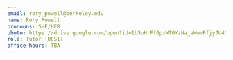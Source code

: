 ```yaml
---
email: rory_powell@berkeley.edu
name: Rory Powell
pronouns: SHE/HER
photo: https://drive.google.com/open?id=1b5uHrFf0pxWTGYzNa_aWwmRfjyJU4Qqf
role: Tutor (UCS1)
office-hours: TBA
---
```

